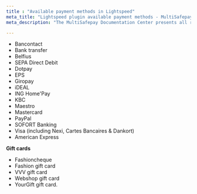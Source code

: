 ```yaml
---
title : "Available payment methods in Lightspeed"
meta_title: "Lightspeed plugin available payment methods - MultiSafepay Docs"
meta_description: "The MultiSafepay Documentation Center presents all relevant information about our Plugins and API. You can also find support pages for Payment Methods, Tools and General Questions as well as the contact details of our Support and Integration Teams."

---
```

+ Bancontact
+ Bank transfer
+ Belfius
+ SEPA Direct Debit
+ Dotpay
+ EPS
+ Giropay
+ iDEAL
+ ING Home'Pay
+ KBC
+ Maestro
+ Mastercard
+ PayPal
+ SOFORT Banking
+ Visa (including Nexi, Cartes Bancaires & Dankort)
+ American Express

__Gift cards__

+ Fashioncheque
+ Fashion gift card
+ VVV gift card
+ Webshop gift card
+ YourGift gift card.